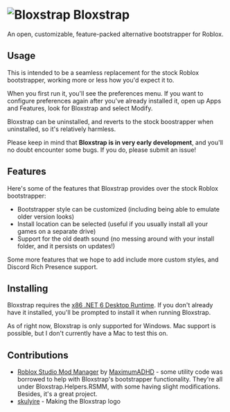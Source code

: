 # ![Bloxstrap](https://github.com/pizzaboxer/bloxstrap/raw/main/Bloxstrap/Resources/IconBloxstrap-png.png) Bloxstrap

An open, customizable, feature-packed alternative bootstrapper for Roblox.
 
## Usage
This is intended to be a seamless replacement for the stock Roblox bootstrapper, working more or less how you'd expect it to.

When you first run it, you'll see the preferences menu. If you want to configure preferences again after you've already installed it, open up Apps and Features, look for Bloxstrap and select Modify.

Bloxstrap can be uninstalled, and reverts to the stock boostrapper when uninstalled, so it's relatively harmless.
 
Please keep in mind that **Bloxstrap is in very early development**, and you'll no doubt encounter some bugs. If you do, please submit an issue!
 
## Features
Here's some of the features that Bloxstrap provides over the stock Roblox bootstrapper:

* Bootstrapper style can be customized (including being able to emulate older version looks)
* Install location can be selected (useful if you usually install all your games on a separate drive)
* Support for the old death sound (no messing around with your install folder, and it persists on updates!)

Some more features that we hope to add include more custom styles, and Discord Rich Presence support.
 
## Installing
Bloxstrap requires the [x86 .NET 6 Desktop Runtime](https://dotnet.microsoft.com/en-us/download/dotnet/thank-you/runtime-desktop-6.0.7-windows-x86-installer). If you don't already have it installed, you'll be prompted to install it when running Bloxstrap.

As of right now, Bloxstrap is only supported for Windows. Mac support is possible, but I don't currently have a Mac to test this on.

## Contributions
* [Roblox Studio Mod Manager](https://github.com/MaximumADHD/Roblox-Studio-Mod-Manager) by [MaximumADHD](https://www.roblox.com/users/2032622/profile) - some utility code was borrowed to help with Bloxstrap's bootstrapper functionality. They're all under Bloxstrap.Helpers.RSMM, with some having slight modifications. Besides, it's a great project.
* [skulyire](https://www.roblox.com/users/2485612194/profile) - Making the Bloxstrap logo
